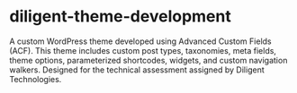 # diligent-theme-development
A custom WordPress theme developed using Advanced Custom Fields (ACF). This theme includes custom post types, taxonomies, meta fields, theme options, parameterized shortcodes, widgets, and custom navigation walkers. Designed for the technical assessment assigned by Diligent Technologies.

